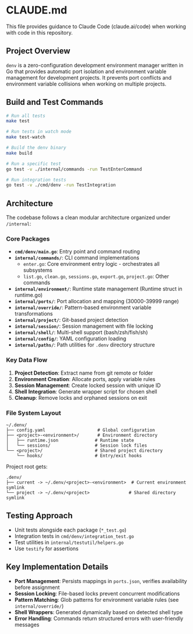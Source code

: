 # CLAUDE.md

This file provides guidance to Claude Code (claude.ai/code) when working with code in this repository.

## Project Overview

`denv` is a zero-configuration development environment manager written in Go that provides automatic port isolation and environment variable management for development projects. It prevents port conflicts and environment variable collisions when working on multiple projects.

## Build and Test Commands

```bash
# Run all tests
make test

# Run tests in watch mode  
make test-watch

# Build the denv binary
make build

# Run a specific test
go test -v ./internal/commands -run TestEnterCommand

# Run integration tests
go test -v ./cmd/denv -run TestIntegration
```

## Architecture

The codebase follows a clean modular architecture organized under `/internal`:

### Core Packages

- **`cmd/denv/main.go`**: Entry point and command routing
- **`internal/commands/`**: CLI command implementations
  - `enter.go`: Core environment entry logic - orchestrates all subsystems
  - `list.go`, `clean.go`, `sessions.go`, `export.go`, `project.go`: Other commands
- **`internal/environment/`**: Runtime state management (Runtime struct in runtime.go)
- **`internal/ports/`**: Port allocation and mapping (30000-39999 range)
- **`internal/override/`**: Pattern-based environment variable transformations
- **`internal/project/`**: Git-based project detection
- **`internal/session/`**: Session management with file locking
- **`internal/shell/`**: Multi-shell support (bash/zsh/fish/sh)
- **`internal/config/`**: YAML configuration loading
- **`internal/paths/`**: Path utilities for `.denv` directory structure

### Key Data Flow

1. **Project Detection**: Extract name from git remote or folder
2. **Environment Creation**: Allocate ports, apply variable rules
3. **Session Management**: Create locked session with unique ID
4. **Shell Integration**: Generate wrapper script for chosen shell
5. **Cleanup**: Remove locks and orphaned sessions on exit

### File System Layout

```
~/.denv/
├── config.yaml                    # Global configuration
├── <project>-<environment>/       # Environment directory
│   ├── runtime.json              # Runtime state
│   └── sessions/                 # Session lock files
└── <project>/                    # Shared project directory
    └── hooks/                    # Entry/exit hooks
```

Project root gets:
```
.denv/
├── current -> ~/.denv/<project>-<environment>  # Current environment symlink
└── project -> ~/.denv/<project>               # Shared directory symlink
```

## Testing Approach

- Unit tests alongside each package (`*_test.go`)
- Integration tests in `cmd/denv/integration_test.go`
- Test utilities in `internal/testutil/helpers.go`
- Use `testify` for assertions

## Key Implementation Details

- **Port Management**: Persists mappings in `ports.json`, verifies availability before assignment
- **Session Locking**: File-based locks prevent concurrent modifications
- **Pattern Matching**: Glob patterns for environment variable rules (see `internal/override/`)
- **Shell Wrappers**: Generated dynamically based on detected shell type
- **Error Handling**: Commands return structured errors with user-friendly messages